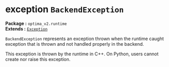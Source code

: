 exception `BackendException`
============================
__Package :__  `optima_v2.runtime`  
__Extends :__ [`Exception`](exception.md)

`BackendException` represents an exception thrown when the runtime caught exception that is thrown and not handled properly in the backend.

This exception is thrown by the runtime in C++. On Python, users cannot create nor raise this exception.
